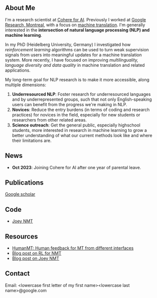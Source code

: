 ## About Me
I'm a research scientist at [Cohere for AI](https://cohere.for.ai/). Previously I worked at [Google Research, Montreal](https://research.google/locations/montreal/), with a focus on [machine translation](https://research.google/research-areas/machine-translation/). I'm generally interested in the **intersection of natural language processing (NLP) and machine learning**.

In my PhD (Heidelberg University, Germany) I investigated how *reinforcement learning* algorithms can be used to turn weak supervision signals from users into meaningful updates for a machine translation system.
More recently, I have focused on improving *multilinguality, language diversity and data quality* in machine translation and related applications.

My long-term goal for NLP research is to make it more accessible, along multiple dimensions: 
1. **Underresourced NLP**: Foster research for underresourced languages and by underrepresented groups, such that not only English-speaking users can benefit from the progress we're making in NLP. 
2. **Novices**: Reduce the entry burdens (in terms of coding and research practices)  for novices in the field, especially for new students or researchers from other related areas.
3. **Science outreach**: Get the general public, especially highschool students, more interested in research in machine learning to grow a better understanding of what our current methods look like and where their limitations are.

<!--I host research interns at Google (usually in the summer) and also supervise students externally, and I love collaborating across continents/cultures/disciplines/companies/..., so please drop me an email with details about the collaboration you're looking for and we'll have a chat.-->

## News
- **Oct 2023**: Joining Cohere for AI after one year of parental leave.
 
<!--
- **Mar 2021**:
  - *2 accepted papers at AfricaNLP, and one at NAACL-HLT.* Details to come :)  
- **Feb 2021**:
  - [PyData Montreal talk](https://www.meetup.com/PyData-MTL/) about "Learning to translate with JoeyNMT". [Slides](https://www.slideshare.net/juliaaakreutzer/learning-to-translate-with-joey-nmt-243430521) and [recording](https://www.youtube.com/watch?v=RG-yV5zgqjQ) are available. The notebook that was used in the demo is [here](https://github.com/joeynmt/joeynmt/blob/master/joey_demo.ipynb). It trains and evaluates a Transformer on Tatoeba data for a language pair of choice.
- **Jan 2021**: 
  - [MeMentor session](https://mementor.net/#/session/600b178c6e2ab623d88be06c) on NLP Paper Writing. Contact me for the slides.
- **Oct 2020**:
  - *Paper accepted at LoresMT 2020.* We built translation models for small, hand-aligned data for Bambara. Preprint [here](https://arxiv.org/abs/2011.05284).
  - *Paper accepted at COLING 2020.* This one is about building text classification corpora for Kinyarwanda and Kirundi, [as summarized by Andre](https://twitter.com/andre_niyongabo/status/1311719244703297536). Preprint [here](https://arxiv.org/abs/2010.12174).
- **Sep 2020**:
  - *Paper accepted at EMNLP 2020.* Summarizing my internship project at Google, this paper analyses inference strategies for mask-based semi-autoregressive translation. Preprint [here](https://arxiv.org/pdf/2010.02352.pdf).
  - *Paper accepted at EMNLP Findings 2020.* Follow-up on the AfricaNLP paper about the [Masakhane community](https://www.masakhane.io/) and participatory research for low-resource machine translation. Preprint [here](https://arxiv.org/pdf/2010.02353.pdf).
  - My thesis is officially published, you can download it [here](https://doi.org/10.11588/heidok.00028862).
- **Jul 2020**:
  - [Invited talk](https://europe.naverlabs.com/research/seminars/reinforcement-learning-with-human-feedback-for-neural-machine-translation/) at NAVER LABS Europe: "Reinforcement learning with human feedback for neural machine translation".
- **Apr 2020**:
  - *Paper accepted at EAMT 2020.* This paper concludes my PhD thesis and empirically measures the trade-off between (human) feedback strength and model improvement in machine translation. Preprint [here](https://arxiv.org/pdf/2004.11222.pdf).
- **Mar 2020**: 
  - Successfully defended my PhD thesis.
  - *Papers accepted at the AfricaNLP workshop at ICLR.* 
     1. The first paper describes the efforts of the Masakhane community to build machine translation models for as many African languages as possible, by growing and fostering a distributed community of African researchers, students, and computer scientists (and more). Preprint [here](https://arxiv.org/abs/2003.11529). Check out the [Masakhane GitHub repo for the benchmarks](https://github.com/masakhane-io) for details. 
     2. The second paper describes the tuning of Transformer model depth for low-resource machine translation. Preprint [here](https://arxiv.org/pdf/2004.04418).
- **Feb 2020**: I joined the *Google Translate* team in Montreal <3.
- **Jan 2020**: Handed in my *thesis*, finally. 
-->

## Publications
[Google scholar](https://scholar.google.com/citations?hl=en&user=j4cOSzAAAAAJ)

## Code
- [Joey NMT](https://github.com/joeynmt/joeynmt)

## Resources
- [HumanMT: Human feedback for MT from different interfaces](https://www.cl.uni-heidelberg.de/statnlpgroup/humanmt/)
- [Blog post on RL for NMT](https://www.cl.uni-heidelberg.de/statnlpgroup/blog/rl4nmt/)
- [Blog post on Joey NMT](https://www.cl.uni-heidelberg.de/statnlpgroup/blog/joey/)

## Contact
Email: \<lowercase first letter of my first name\>\<lowercase last name\>@google.com
